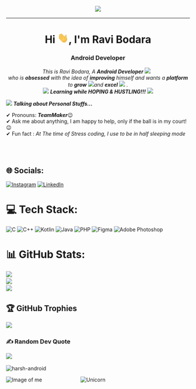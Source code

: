 <p align="center">
  <img src="https://github.com/thompsonemerson/thompsonemerson/raw/master/cover-thompson.png" height="200"/>
</p>
<hr>
<h1 align="center">Hi <img src="https://raw.githubusercontent.com/ABSphreak/ABSphreak/master/gifs/Hi.gif" width="30px">, I'm Ravi Bodara</h1>
<h3 align="center">Android Developer</h3>

<p align="center">
  <em>
    This is Ravi Bodara, A <b>Android Developer</b> <img src="https://github.com/TheDudeThatCode/TheDudeThatCode/blob/master/Assets/Developer.gif" width="30px"> &nbsp;<br>who is <b>obsessed</b>
    with the idea of <b>improving</b> himself and wants a <b>platform</b> to 
    <b>grow</b> <img src="https://github.com/TheDudeThatCode/TheDudeThatCode/blob/master/Assets/Rocket.gif" width="18px">and 
    <b>excel</b> <img src="https://github.com/TheDudeThatCode/TheDudeThatCode/blob/master/Assets/Medal.gif" width="20px">&nbsp.
  </em> 
  <br>
  <img src="https://media.giphy.com/media/VgCDAzcKvsR6OM0uWg/giphy.gif" width="50" /> <b><i>Learning while HOPING & HUSTLING!!!</i></b> <img src="https://media.giphy.com/media/7j2hfyeVcDtf2/giphy.gif" width="50" />
</p>

<img src="https://media.giphy.com/media/ObNTw8Uzwy6KQ/giphy.gif" width="30px">&nbsp;***Talking about Personal Stuffs...***

✔ Pronouns: ***TeamMaker***😉 <br>
✔ Ask me about anything, I am happy to help, only if the ball is in my court!😉<br>
✔ Fun fact : *At The time of Stress coding, I use to be in half sleeping mode*<br><br><br><br>
## 🌐 Socials:
[![Instagram](https://img.shields.io/badge/Instagram-%23E4405F.svg?logo=Instagram&logoColor=white)](https://instagram.com/_boy_with_no_heart_007_) [![LinkedIn](https://img.shields.io/badge/LinkedIn-%230077B5.svg?logo=linkedin&logoColor=white)](https://www.linkedin.com/in/ravi-bodara-913a71274/) 

# 💻 Tech Stack:
![C](https://img.shields.io/badge/c-%2300599C.svg?style=for-the-badge&logo=c&logoColor=white) ![C++](https://img.shields.io/badge/c++-%2300599C.svg?style=for-the-badge&logo=c%2B%2B&logoColor=white) ![Kotlin](https://img.shields.io/badge/kotlin-%230095D5.svg?style=for-the-badge&logo=kotlin&logoColor=white) ![Java](https://img.shields.io/badge/java-%23ED8B00.svg?style=for-the-badge&logo=java&logoColor=white) ![PHP](https://img.shields.io/badge/php-%23777BB4.svg?style=for-the-badge&logo=php&logoColor=white) 	![Figma](https://img.shields.io/badge/figma-%23F24E1E.svg?style=for-the-badge&logo=figma&logoColor=white) ![Adobe Photoshop](https://img.shields.io/badge/adobephotoshop-%2331A8FF.svg?style=for-the-badge&logo=adobephotoshop&logoColor=white)
# 📊 GitHub Stats:
![](https://github-readme-stats.vercel.app/api?username=ravibodara007&theme=dark&hide_border=false&include_all_commits=false&count_private=false)<br/>
![](https://github-readme-streak-stats.herokuapp.com/?user=ravibodara007&theme=dark&hide_border=false)<br/>
![](https://github-readme-stats.vercel.app/api/top-langs/?username=ravibodara007&theme=dark&hide_border=false&include_all_commits=false&count_private=false&layout=compact)

## 🏆 GitHub Trophies
![](https://github-profile-trophy.vercel.app/?username=ravibodara007&theme=radical&no-frame=false&no-bg=true&margin-w=4)

### ✍️ Random Dev Quote
![](https://quotes-github-readme.vercel.app/api?type=vetical&theme=radical)

<p align="left"> <img src="https://komarev.com/ghpvc/?username=ravibodara007 &label=Profile%20views&color=0e75b6&style=flat" alt="harsh-android" /> </p>
<img align="right" width=300px alt="Unicorn" src="https://cdn.dribbble.com/users/638428/screenshots/3641004/code2.gif" />

![Image of me](https://github.com/WRaviBodara/wjimmycook/blob/master/me.gif?raw=true)

<!-- Proudly created with GPRM ( https://gprm.itsvg.in ) -->
